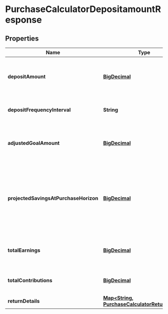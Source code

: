 
# PurchaseCalculatorDepositamountResponse

## Properties
Name | Type | Description | Notes
------------ | ------------- | ------------- | -------------
**depositAmount** | [**BigDecimal**](BigDecimal.md) | The amount to deposit in order to meet the purchase goal. | 
**depositFrequencyInterval** | **String** | The frequency interval of the deposit. | 
**adjustedGoalAmount** | [**BigDecimal**](BigDecimal.md) | The effective goal target amount, adjusted for taxes and inflation. | 
**projectedSavingsAtPurchaseHorizon** | [**BigDecimal**](BigDecimal.md) | The total amount of savings that are projected to be available at the final horizon, expressed in today’s dollars. | 
**totalEarnings** | [**BigDecimal**](BigDecimal.md) | The total earnings generated over the horizon. | 
**totalContributions** | [**BigDecimal**](BigDecimal.md) | The total contributions added over the horizon. | 
**returnDetails** | [**Map&lt;String, PurchaseCalculatorReturnDetail&gt;**](PurchaseCalculatorReturnDetail.md) |  | 



